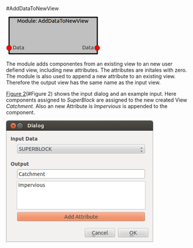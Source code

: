 #AddDataToNewView

[Figure 1]: images/adddatatonewview_module.png "module view" 
![Alt text][Figure 1] 

The module adds componentes from an existing view to an new user defiend view, including new attributes. The attributes are initales with zero. The module is also used to append a new attribute to an existing view. Therefore the output view has the same name as the input view. 


[Figure 2](#Figure 2) shows the input dialog and an example input. Here components assigned to *SuperBlock* are assigned to the new created View *Catchment*. Also an new Attribute is *Impervious* is appended to the component.

[Figure 2]: images/adddatatonewview_gui.png "Gui to define parameter" 
![Alt text][Figure 2] 


